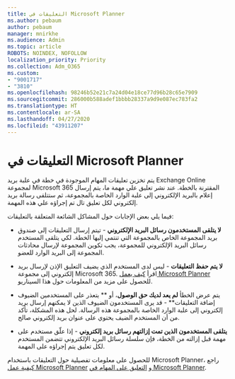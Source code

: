 ```yaml
---
title: التعليقات في Microsoft Planner
ms.author: pebaum
author: pebaum
manager: mnirkhe
ms.audience: Admin
ms.topic: article
ROBOTS: NOINDEX, NOFOLLOW
localization_priority: Priority
ms.collection: Adm_O365
ms.custom:
- "9001717"
- "3810"
ms.openlocfilehash: 98246b52e21c7a24d04e18ce77d96b28c65e7909
ms.sourcegitcommit: 286000b588adef1bbbb28337a9d9e087ec783fa2
ms.translationtype: HT
ms.contentlocale: ar-SA
ms.lasthandoff: 04/27/2020
ms.locfileid: "43911207"
---
```

# <a name="comments-in-microsoft-planner"></a>التعليقات في Microsoft Planner

يتم تخزين تعليقات المهام الموجودة في خطة في علبة بريد Exchange Online لمجموعة Microsoft 365 المقترنة بالخطة.  عند نشر تعليق علي مهمة ما، يتم إرسال إعلام بالبريد الإلكتروني إلى علبة الوارد الخاصة بالمجموعة، ثم ستتلقى رسالة بريد إلكتروني لكل تعليق تال تم إجراؤه علي هذه المهمة.

فيما يلي بعض الإجابات حول المشاكل الشائعة المتعلقة بالتعليقات:

- **لا يتلقى المستخدمون رسائل البريد الإلكتروني** - تيتم إرسال التعليقات إلى صندوق بريد المجموعة الخاص بالمجموعة التي تنتمي إليها الخطة. لكي يتلقى المستخدم رسائل البريد الإلكتروني للمجموعة، يجب تكوين المجموعة لإرسال محادثات المجموعة إلى البريد الوارد للعضو.

- **لا يتم حفظ التعليقات** -  ليس لدى المستخدم الذي يضيف التعليق الإذن لإرسال بريد إلكتروني إلى مجموعة Microsoft 365. اقرأ [كيف يعمل Microsoft Planner](https://techcommunity.microsoft.com/t5/planner-blog/how-microsoft-planner-works/ba-p/1214736) للحصول على مزيد من المعلومات حول هذا السيناريو.

- يتم عرض الخطأ **لم يعد لديك حق الوصول**، أو ** يتعذر على المستخدمين الضيوف إضافة التعليقات** - قد يرى المستخدمون الضيوف الذين لا يمكنهم إرسال بريد إلكتروني إلى علبة الوارد الخاصة بالمجموعة هذه الرسالة. لحل هذه المشكلة، تأكد من أن المستخدم الضيف يحتوي على عنوان بريد إلكتروني صالح.

- **يتلقى المستخدمون الذين تمت إزالتهم رسائل بريد إلكتروني** - إذا علّق مستخدم على مهمة قبل إزالته من الخطة، فإن سلسلة رسائل البريد الإلكتروني تتضمن المستخدم لكل تعليق يتم إجراؤه على المهمة.

للحصول على معلومات تفصيلية حول التعليقات باستخدام Microsoft Planner، راجع [كيفية عمل Microsoft Planner](https://techcommunity.microsoft.com/t5/planner-blog/how-microsoft-planner-works/ba-p/1214736) و [التعليق على المهام في Microsoft Planner](https://support.microsoft.com/office/comment-on-tasks-in-microsoft-planner-fd4aedde-7785-4cd0-96ee-122fbc9140e1).
